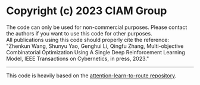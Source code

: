 # Copyright (c) 2023 CIAM Group
The code can only be used for non-commercial purposes. Please contact the authors if you want to use this code for other purposes.  
All publications using this code should properly cite the reference:  
"Zhenkun Wang,  Shunyu Yao, Genghui Li, Qingfu Zhang, Multi-objective Combinatorial Optimization Using A Single Deep Reinforcement Learning Model, IEEE Transactions on Cybernetics, in press, 2023." 

****
This code is heavily based on the [attention-learn-to-route repository](https://github.com/wouterkool/attention-learn-to-route).
